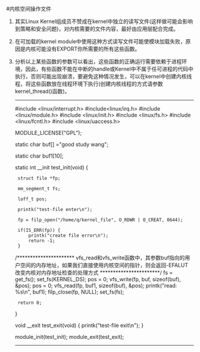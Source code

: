 #内核空间操作文件


1. 其实Linux Kernel组成员不赞成在kernel中独立的读写文件(这样做可能会影响到策略和安全问题)，对内核需要的文件内容，最好由应用层配合完成。

2. 在可加载的kernel module中使用这种方式读写文件可能使模块加载失败，原因是内核可能没有EXPORT你所需要的所有这些函数。

3. 分析以上某些函数的参数可以看出，这些函数的正确运行需要依赖于进程环境，因此，有些函数不能在中断的handle或Kernel中不属于任可进程的代码中执行，否则可能出现崩溃，要避免这种情况发生，可以在kernel中创建内核线程，将这些函数放在线程环境下执行(创建内核线程的方式请参数kernel_thread()函数)。


	------------------------------------------------------------------
	
	#include <linux/interrupt.h>
	#include<linux/irq.h>
	#include <linux/module.h>
	#include <linux/init.h>
	#include <linux/fs.h>
	#include <linux/fcntl.h>
	#include <linux/uaccess.h>

	MODULE_LICENSE("GPL");

	static char buf[] ="good study wang";

	static char buf1[10];

	static int __init test_init(void)
	{

		struct file *fp;
	
		mm_segment_t fs;

		loff_t pos;

		printk("test-file enter\n");

		fp = filp_open("/home/q/kernel_file", O_RDWR | O_CREAT, 0644);

		if(IS_ERR(fp)) {
			printk("create file error\n");
			return -1;
		}
	
	/**********************
	vfs_read和vfs_write函数中，其参数buf指向的用户空间的内存地址，如果我们直接使用内核空间的指针，则会返回-EFALUT
	改变内核对内存地址检查的处理方式
	***********************/
		fs = get_fs();
		set_fs(KERNEL_DS);
		pos = 0;
		vfs_write(fp, buf, sizeof(buf), &pos);
		pos = 0;
		vfs_read(fp, buf1, sizeof(buf), &pos);
		printk("read: %s\n", buf1);
		filp_close(fp, NULL);
		set_fs(fs);
		
		return 0;
	}
	
	void __exit test_exit(void)
	{
		printk("test-file exit\n");
	}
	
	module_init(test_init);
	module_exit(test_exit);
	
	---------------------------------------------------------
	


